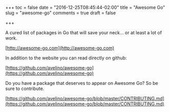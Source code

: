 +++
toc = false
date = "2016-12-25T08:45:44-02:00"
title = "Awesome Go"
slug = "awesome-go"
comments = true
draft = false

+++

A cured list of packages in Go that will save your neck... or at least a lot of work.

[http://awesome-go.com](http://awesome-go.com)

In addition to the website you can read directly on github:

[https://github.com/avelino/awesome-go](https://github.com/avelino/awesome-go)

Do you have a package that deserves to appear on Awesome Go? So be sure to contribute.

[https://github.com/avelino/awesome-go/blob/master/CONTRIBUTING.md](https://github.com/avelino/awesome-go/blob/master/CONTRIBUTING.md)